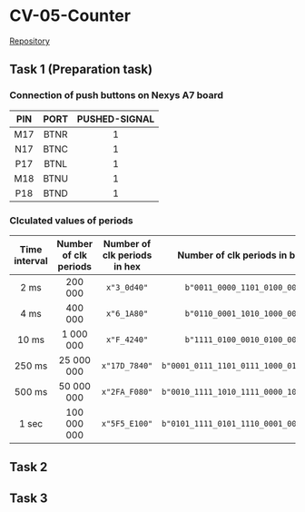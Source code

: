 # CV-05-Counter
[Repository](https://github.com/Vitekmasa)

## Task 1 (Preparation task)
### Connection of push buttons on Nexys A7 board
| **PIN** | **PORT** | **PUSHED-SIGNAL** |
| :-: | :-: | :-: |
| M17 | BTNR | 1 |
| N17 | BTNC | 1 |
| P17 | BTNL | 1 |
| M18 | BTNU | 1 |
| P18 | BTND | 1 |

### Clculated values of periods
| **Time interval** | **Number of clk periods** | **Number of clk periods in hex** | **Number of clk periods in binary** |
   | :-: | :-: | :-: | :-: |
   | 2&nbsp;ms | 200 000 | `x"3_0d40"` | `b"0011_0000_1101_0100_0000"` |
   | 4&nbsp;ms | 400 000 | `x"6_1A80"` | `b"0110_0001_1010_1000_0000"` |
   | 10&nbsp;ms | 1 000 000 | `x"F_4240"` | `b"1111_0100_0010_0100_0000"` |
   | 250&nbsp;ms | 25 000 000 | `x"17D_7840"` | `b"0001_0111_1101_0111_1000_0100_0000"` |
   | 500&nbsp;ms | 50 000 000 | `x"2FA_F080"` | `b"0010_1111_1010_1111_0000_1000_0000"` |
   | 1&nbsp;sec | 100 000 000 | `x"5F5_E100"` | `b"0101_1111_0101_1110_0001_0000_0000"` |
   
## Task 2

## Task 3
